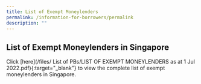 ```yaml
---
title: List of Exempt Moneylenders
permalink: /information-for-borrowers/permalink
description: ""
---
```

List of Exempt Moneylenders in Singapore
---
Click [here](/files/
List of PBs/LIST OF EXEMPT MONEYLENDERS as at 1 Jul 2022.pdf){:target="_blank"} to view the complete list of exempt moneylenders in Singapore.